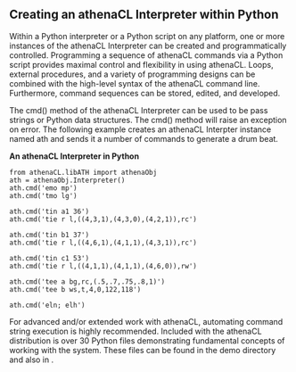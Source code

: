 ## Creating an athenaCL Interpreter within Python

Within a Python interpreter or a Python script on any platform, one or more instances of the athenaCL Interpreter can be created and programmatically controlled. Programming a sequence of athenaCL commands via a Python script provides maximal control and flexibility in using athenaCL. Loops, external procedures, and a variety of programming designs can be combined with the high-level syntax of the athenaCL command line. Furthermore, command sequences can be stored, edited, and developed. 
      
The cmd() method of the athenaCL Interpreter can be used to be pass  strings or Python data structures. The cmd() method will raise an exception on error. The following example creates an athenaCL Interpter instance named ath and sends it a number of commands to generate a drum beat. 
      

**An athenaCL Interpreter in Python**

```
from athenaCL.libATH import athenaObj
ath = athenaObj.Interpreter()
ath.cmd('emo mp')
ath.cmd('tmo lg')

ath.cmd('tin a1 36')
ath.cmd('tie r l,((4,3,1),(4,3,0),(4,2,1)),rc')

ath.cmd('tin b1 37')
ath.cmd('tie r l,((4,6,1),(4,1,1),(4,3,1)),rc')

ath.cmd('tin c1 53')
ath.cmd('tie r l,((4,1,1),(4,1,1),(4,6,0)),rw')

ath.cmd('tee a bg,rc,(.5,.7,.75,.8,1)')
ath.cmd('tee b ws,t,4,0,122,118')

ath.cmd('eln; elh')
```

For advanced and/or extended work with athenaCL, automating command string execution is highly recommended. Included with the athenaCL distribution is over 30 Python files demonstrating fundamental concepts of working with the system. These files can be found in the demo directory and also in .
      
